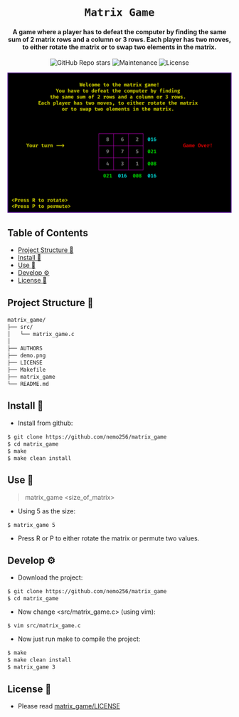 <div align="center">

# `Matrix Game`

<h4>
  A game where a player has to defeat the computer by finding the same sum of 2 matrix rows and a column or 3 rows. Each player has two moves, to either rotate the matrix or to swap two elements in the matrix.
</h4>

<!-- Badges -->
![GitHub Repo stars](https://img.shields.io/github/stars/nemo256/matrix_game?style=for-the-badge)
![Maintenance](https://shields.io/maintenance/yes/2022?style=for-the-badge)
![License](https://shields.io/github/license/nemo256/matrix_game?style=for-the-badge)

<!-- Demo image -->
![Demo](demo.png)

</div>

<!-- TABLE OF CONTENTS -->
## Table of Contents

* [Project Structure 📁](#project-structure)
* [Install 🔨](#install)
* [Use 🚀](#use)
* [Develop ⚙️](#develop)
* [License 📑](#license)

## Project Structure 📁
```
matrix_game/
├── src/
│   └── matrix_game.c
│
├── AUTHORS
├── demo.png
├── LICENSE
├── Makefile
├── matrix_game
└── README.md
```

## Install 🔨
- Install from github: 
```shell
$ git clone https://github.com/nemo256/matrix_game
$ cd matrix_game
$ make
$ make clean install
```
## Use 🚀
> matrix_game <size_of_matrix>
- Using 5 as the size:
```shell
$ matrix_game 5
```
- Press R or P to either rotate the matrix or permute two values.

## Develop ⚙️
- Download the project:
```shell
$ git clone https://github.com/nemo256/matrix_game
$ cd matrix_game
```
- Now change <src/matrix_game.c> (using vim):
```shell
$ vim src/matrix_game.c
```
- Now just run make to compile the project:
```shell
$ make
$ make clean install
$ matrix_game 3
```

## License 📑
- Please read [matrix_game/LICENSE](https://github.com/nemo256/matrix_game/blob/master/LICENSE)

